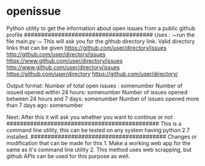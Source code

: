 # openissue
Python utility to get the information about open issues from a public github profile
######################################
Uses :
:~run the file main.py
:~ This will ask you for the github directory link.
Valid directory links that can be given 
	https://github.com/user/directory/issues
	http://github.com/user/directory/issues
	https://www.github.com/user/directory/issues
	http://www.github.com/user/directory/issues
	https://github.com/user/directory
	https://github.com/user/directory/

Output format:
	Number of total open issues :                        somenumber
	Number of  issued  opened within 24 hours:           somenumber
	Number of issues opened between 24 hours and 7 days: somenumber
	Number of issues opened more than 7 days ago:        somenumber
	
Next:
	After this it will ask you whether you want to continue or not
#############################################
This is a command line utility, this can be tested on any system having python 2.7 installed.
########################################
Changes or modification that can be made for this
	1. Make a working web app for the same as it's command line utility
	2. This method uses web scrapping, but github APIs can be used for this purpose as well.
	


